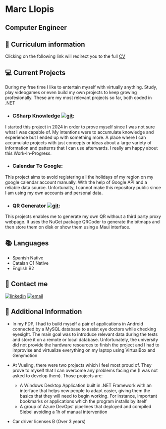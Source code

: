 # Marc Llopis
## Computer Engineer

## 🚀 Curriculum information
Clicking on the following link will redirect you to the full [CV](https://github.com/Sunther/CV/blob/main/CV.md)

## 💻 Current Projects
During my free time I like to entertain myself with virtually anything. Study, play videogames or even build my own projects to keep growing profesionally. These are my most relevant projects so far, both coded in .NET

- ### CSharp Knowledge [![git](https://img.shields.io/badge/GIT-E44C30?style=for-the-badge&logo=git&logoColor=white)](https://github.com/Sunther/CSharp_Knowledge):
I started this project in 2024 in order to prove myself since I was not sure what I was capable of. My intentions were to accumulate knowledge and experience but I ended up with something more. A place where I can accumulate projects with just concepts or ideas about a large variety of information and patterns that I can use afterwards. I really am happy about this Work-In-Progress.

- ### Calendar To Google:
This project aims to avoid registering all the holidays of my region on my google calendar account manually. With the help of Google API and a reliable data source. Unfortunalty, I cannot make this repository public since I am using my own accounts and personal data.

- ### QR Generator [![git](https://img.shields.io/badge/GIT-E44C30?style=for-the-badge&logo=git&logoColor=white)](https://github.com/Sunther/QrGenerator):
This projects enables me to generate my own QR without a third party proxy webpage. It uses the NuGet package QRCoder to generate the bitmaps and then store them on disk or show them using a Maui interface.

## 📚 Languages
- Spanish Native
- Catalan C1 Native
- English B2

## 📱 Contact me
[![linkedin](https://img.shields.io/badge/linkedin-0A66C2?style=for-the-badge&logo=linkedin&logoColor=white)](www.linkedin.com/in/marc-llopis-blanco)
[![email](https://img.shields.io/badge/Gmail-D14836?style=for-the-badge&logo=gmail&logoColor=white)](mailto:marc.llopis.blanco@gmail.com)

## 📝 Additional Information
- In my FDP, I had to build myself a pair of applications in Android connected by a MySQL database to assist eye doctors while checking eyesight. The main goal was to introduce relevant data during the tests and store it on a remote or local database.
Unfortunately, the university did not provide the hardware resources to finish the project and I had to improvise and virtualize everything on my laptop using VirtualBox and Genymotion

- At Vueling, there were two projects which I feel most proud of. They prove to myself that I can overcome any problems facing me (I was not asked to develop them). Those projects are:
    - A Windows Desktop Application built in .NET Framework with an interface that helps new people to adapt easier, giving them the basics that they will need to begin working. For instance, important bookmarks or applications which the program installs by itself
    - A group of Azure DevOps’ pipelines that deployed and compiled Siebel avoiding a 1h of manual intervention

- Car driver licenses B (Over 3 years)
